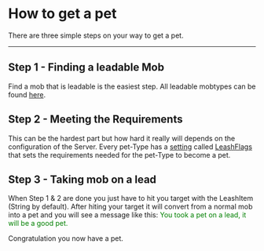# How to get a pet

There are three simple steps on your way to get a pet.

----

## Step 1 - Finding a leadable Mob

Find a mob that is leadable is the easiest step. All leadable mobtypes can be found [here](mobtypes).

## Step 2 - Meeting the Requirements

This can be the hardest part but how hard it really will depends on the configuration of the Server.
Every pet-Type has a [setting](petconfig) called [LeashFlags](leashflag) that sets the requirements needed for the pet-Type to become a pet.

## Step 3 - Taking mob on a lead

When Step 1 & 2 are done you just have to hit you target with the LeashItem (String by default).
After hiting your target it will convert from a normal mob into a pet and you will see a message like this:
<font color="green">You took a pet on a lead, it will be a good pet.</font>

Congratulation you now have a pet.